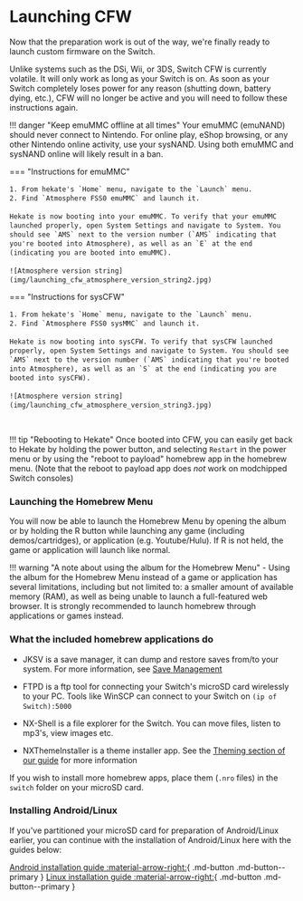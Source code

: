 # Launching CFW

Now that the preparation work is out of the way, we're finally ready to launch custom firmware on the Switch.

Unlike systems such as the DSi, Wii, or 3DS, Switch CFW is currently volatile. It will only work as long as your Switch is on. As soon as your Switch completely loses power for any reason (shutting down, battery dying, etc.), CFW will no longer be active and you will need to follow these instructions again.

!!! danger "Keep emuMMC offline at all times"
    Your emuMMC (emuNAND) should never connect to Nintendo. For online play, eShop browsing, or any other Nintendo online activity, use your sysNAND. Using both emuMMC and sysNAND online will likely result in a ban.

=== "Instructions for emuMMC"

    1. From hekate's `Home` menu, navigate to the `Launch` menu.
    2. Find `Atmosphere FSS0 emuMMC` and launch it.

    Hekate is now booting into your emuMMC. To verify that your emuMMC launched properly, open System Settings and navigate to System. You should see `AMS` next to the version number (`AMS` indicating that you're booted into Atmosphere), as well as an `E` at the end (indicating you are booted into emuMMC).

    ![Atmosphere version string](img/launching_cfw_atmosphere_version_string2.jpg)

=== "Instructions for sysCFW"

    1. From hekate's `Home` menu, navigate to the `Launch` menu.
    2. Find `Atmosphere FSS0 sysMMC` and launch it.

    Hekate is now booting into sysCFW. To verify that sysCFW launched properly, open System Settings and navigate to System. You should see `AMS` next to the version number (`AMS` indicating that you're booted into Atmosphere), as well as an `S` at the end (indicating you are booted into sysCFW).

    ![Atmosphere version string](img/launching_cfw_atmosphere_version_string3.jpg)

&nbsp;

!!! tip "Rebooting to Hekate"
    Once booted into CFW, you can easily get back to Hekate by holding the power button, and selecting `Restart` in the power menu or by using the "reboot to payload" homebrew app in the homebrew menu. (Note that the reboot to payload app does *not* work on modchipped Switch consoles)

### **Launching the Homebrew Menu**

You will now be able to launch the Homebrew Menu by opening the album or by holding the R button while launching any game (including demos/cartridges), or application (e.g. Youtube/Hulu). If R is not held, the game or application will launch like normal.

!!! warning "A note about using the album for the Homebrew Menu"
    - Using the album for the Homebrew Menu instead of a game or application has several limitations, including but not limited to: a smaller amount of available memory (RAM), as well as being unable to launch a full-featured web browser. It is strongly recommended to launch homebrew through applications or games instead.


### **What the included homebrew applications do**

- JKSV is a save manager, it can dump and restore saves from/to your system. For more information, see [Save Management](../../extras/save_management.md)

- FTPD is a ftp tool for connecting your Switch's microSD card wirelessly to your PC. Tools like WinSCP can connect to your Switch on `(ip of Switch):5000`

- NX-Shell is a file explorer for the Switch. You can move files, listen to mp3's, view images etc.

- NXThemeInstaller is a theme installer app. See the [Theming section of our guide](../../extras/theming.md) for more information


If you wish to install more homebrew apps, place them (`.nro` files) in the `switch` folder on your microSD card.

### **Installing Android/Linux**

If you've partitioned your microSD card for preparation of Android/Linux earlier, you can continue with the installation of Android/Linux here with the guides below:

[Android installation guide :material-arrow-right:](../../extras/installing_android.md){ .md-button .md-button--primary } [Linux installation guide :material-arrow-right:](../../extras/installing_linux.md){ .md-button .md-button--primary }
